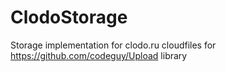 ClodoStorage
============

Storage implementation for clodo.ru cloudfiles for https://github.com/codeguy/Upload library
